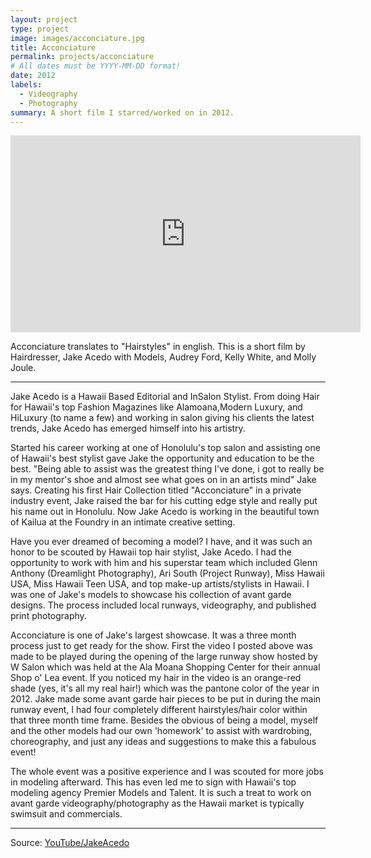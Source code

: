 ```yaml
---
layout: project
type: project
image: images/acconciature.jpg
title: Acconciature
permalink: projects/acconciature
# All dates must be YYYY-MM-DD format!
date: 2012
labels:
  - Videography
  - Photography
summary: A short film I starred/worked on in 2012.
---
```


<iframe width="560" height="315" src="https://www.youtube.com/embed/dfMw2aNkqho" frameborder="0" allow="accelerometer; autoplay; encrypted-media; gyroscope; picture-in-picture" allowfullscreen></iframe>

Acconciature translates to "Hairstyles" in english.  This is a short film by Hairdresser, Jake Acedo with Models, Audrey Ford, Kelly White, and Molly Joule.


<hr>


Jake Acedo is a Hawaii Based Editorial and InSalon Stylist. From doing Hair for Hawaii's top Fashion Magazines like Alamoana,Modern Luxury, and HiLuxury (to name a few) and working in salon giving his clients the latest trends, Jake Acedo has emerged himself into his artistry. 

Started his career working at one of Honolulu's top salon and assisting one of Hawaii's best stylist gave Jake the opportunity and education to be the best. "Being able to assist was the greatest thing I've done, i got to really be in my mentor's shoe and almost see what goes on in an artists mind" Jake says. Creating his first Hair Collection titled "Acconciature" in a private industry event, Jake raised the bar for his cutting edge style and really put his name out in Honolulu. Now Jake Acedo is working in the beautiful town of Kailua at the Foundry in an intimate creative setting.

Have you ever dreamed of becoming a model?  I have, and it was such an honor to be scouted by Hawaii top hair stylist, Jake Acedo.  I had the opportunity to work with him and his superstar team which included Glenn Anthony (Dreamlight Photography), Ari South (Project Runway), Miss Hawaii USA, Miss Hawaii Teen USA, and top make-up artists/stylists in Hawaii.  I was one of Jake's models to showcase his collection of avant garde designs.  The process included local runways, videography, and published print photography.

Acconciature is one of Jake's largest showcase.  It was a three month process just to get ready for the show.  First the video I posted above was made to be played during the opening of the large runway show hosted by W Salon which was held at the Ala Moana Shopping Center for their annual Shop o' Lea event. If you noticed my hair in the video is an orange-red shade (yes, it's all my real hair!) which was the pantone color of the year in 2012.  Jake made some avant garde hair pieces to be put in during the main runway event, I had four completely different hairstyles/hair color within that three month time frame.  Besides the obvious of being a model, myself and the other models had our own 'homework' to assist with wardrobing, choreography, and just any ideas and suggestions to make this a fabulous event!

The whole event was a positive experience and I was scouted for more jobs in modeling afterward.  This has even led me to sign with Hawaii's top modeling agency Premier Models and Talent.  It is such a treat to work on avant garde videography/photography as the Hawaii market is typically swimsuit and commercials.

<hr>

Source: <a href="https://www.youtube.com/channel/UCwb56i3dMUBHfYMTCaCCx9A"><i class="large youtube icon "></i>YouTube/JakeAcedo</a>

